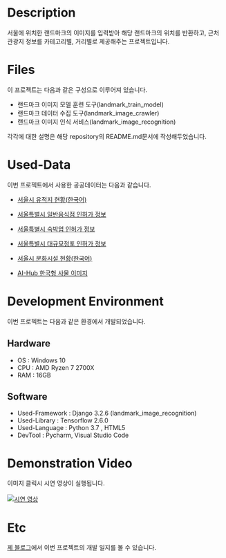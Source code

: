 # Description

서울에 위치한 랜드마크의 이미지를 입력받아 해당 랜드마크의 위치를 반환하고, 근처 관광지 정보를 카테고리별, 거리별로 제공해주는 프로젝트입니다.

# Files

이 프로젝트는 다음과 같은 구성으로 이루어져 있습니다.

* 랜드마크 이미지 모델 훈련 도구(landmark_train_model)
* 랜드마크 데이터 수집 도구(landmark_image_crawler)
* 랜드마크 이미지 인식 서비스(landmark_image_recognition)

각각에 대한 설명은 해당 repository의 README.md문서에 작성해두었습니다.

# Used-Data

이번 프로젝트에서 사용한 공공데이터는 다음과 같습니다.

* [서울시 유적지 현황(한국어)](http://data.seoul.go.kr/dataList/OA-13003/S/1/datasetView.do)
    
* [서울특별시 일반음식점 인허가 정보](http://data.seoul.go.kr/dataList/OA-16094/S/1/datasetView.do)
    
* [서울특별시 숙박업 인허가 정보](http://data.seoul.go.kr/dataList/OA-16044/S/1/datasetView.do)

* [서울특별시 대규모점포 인허가 정보](http://data.seoul.go.kr/dataList/OA-16096/S/1/datasetView.do)
   
* [서울시 문화시설 현황(한국어)](http://data.seoul.go.kr/dataList/OA-12993/S/1/datasetView.do)

* [AI-Hub 한국형 사물 이미지](https://aihub.or.kr/aidata/132)


# Development Environment

이번 프로젝트는 다음과 같은 환경에서 개발되었습니다.

## Hardware 

* OS : Windows 10
* CPU : AMD Ryzen 7 2700X
* RAM : 16GB

## Software

* Used-Framework : Django 3.2.6 (landmark_image_recognition)
* Used-Library : Tensorflow 2.6.0
* Used-Language : Python 3.7 , HTML5
* DevTool : Pycharm, Visual Studio Code

# Demonstration Video

이미지 클릭시 시연 영상이 실행됩니다.
<br><br>
[![시연 영상](http://img.youtube.com/vi/98SOzJ3Fnz0/0.jpg)](https://www.youtube.com/embed//98SOzJ3Fnz0)



# Etc

[제 블로그](https://1geraldine1.github.io/categories/#%ED%94%84%EB%A1%9C%EC%A0%9D%ED%8A%B8-%EB%A6%AC%EB%A9%94%EC%9D%B4%ED%81%AC)에서 이번 프로젝트의 개발 일지를 볼 수 있습니다.



